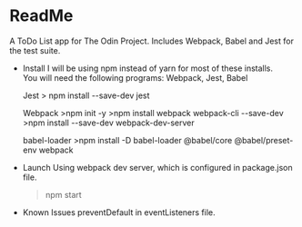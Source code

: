 # ReadMe
A ToDo List app for The Odin Project. Includes Webpack, Babel and Jest for the test suite. 

* Install
    I will be using npm instead of yarn for most of these installs.  
    You will need the following programs: Webpack, Jest, Babel
    
    Jest
        > npm install --save-dev jest
    
    Webpack
        >npm init -y
        >npm install webpack webpack-cli --save-dev
        >npm install --save-dev webpack-dev-server
    
    babel-loader
        >npm install -D babel-loader @babel/core @babel/preset-env webpack

* Launch
    Using webpack dev server, which is configured in package.json file.
    > npm start

* Known Issues
    preventDefault in eventListeners file.  